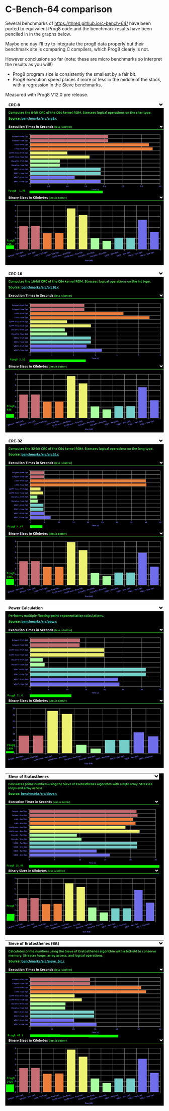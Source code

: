 # C-Bench-64 comparison

Several benchmarks of https://thred.github.io/c-bench-64/
have been ported to equivalent Prog8 code and the benchmark results have been penciled in in the graphs below.

Maybe one day I'll try to integrate the prog8 data properly but their benchmark site is comparing C compilers, which Prog8 clearly is not.

However conclusions so far (note: these are micro benchmarks so interpret the results as you will!)

* Prog8 program size is consistently the smallest by a fair bit.
* Prog8 execution speed places it more or less in the middle of the stack, with a regression in the Sieve benchmarks.

Measured with Prog8 V12.0 pre release.


![crc8](result-crc8.png)

![crc16](result-crc16.png)

![crc32](result-crc32.png)

![pow](result-pow.png)

![sieve](result-sieve.png)

![sieve-bit](result-sieve-bit.png)
